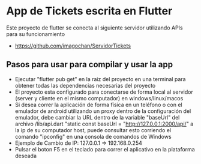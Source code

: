 # App de Tickets escrita en Flutter

Este proyecto de flutter se conecta al siguiente servidor utilizando APIs para su funcionamiento

- https://github.com/imagochan/ServidorTickets

## Pasos para usar para compilar y usar la app

- Ejecutar "flutter pub get" en la raiz del proyecto en una terminal para obtener todas las dependencias necesarias del proyecto
- El proyecto esta configurado para conectarse de forma local al servidor (server y cliente en el mismo computador) en windows/linux/macos
- Si desea correr la aplicación de forma física en un teléfono o con el emulador de android utilizando un proxy dentro de la configuración del emulador, debe cambiar la URL dentro de la variable "baseUrl" del archivo /lib/api.dart "static const baseUrl = "http://127.0.0.1:2000/api/" a la ip de su computador host, puede consultar esto corriendo el comando "ipconfig" en una consola de comandos de Windows
- Ejemplo de Cambio de IP: 127.0.0.1 => 192.168.0.254
- Pulsar el boton F5 en el teclado para correr el aplicativo en la plataforma deseada
